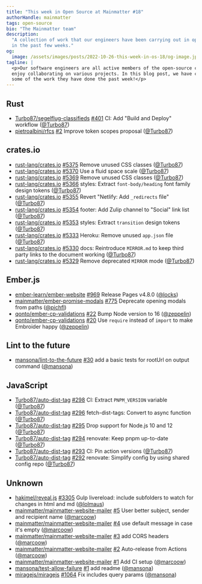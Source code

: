 ```yaml
---
title: "This week in Open Source at Mainmatter #18"
authorHandle: mainmatter
tags: open-source
bio: "The Mainmatter team"
description:
  "A collection of work that our engineers have been carrying out in open-source
  in the past few weeks."
og:
  image: /assets/images/posts/2022-10-26-this-week-in-os-18/og-image.jpg
tagline: |
  <p>Our software engineers are all active members of the open-source community and
  enjoy collaborating on various projects. In this blog post, we have collected
  some of the work they have done the past week!</p>
---
```


## Rust

- [Turbo87/segelflug-classifieds]
  [#401](https://github.com/Turbo87/segelflug-classifieds/pull/401) CI: Add
  "Build and Deploy" workflow ([@Turbo87])
- [pietroalbini/rfcs] [#2](https://github.com/pietroalbini/rfcs/pull/2) Improve
  token scopes proposal ([@Turbo87])

## crates.io

- [rust-lang/crates.io]
  [#5375](https://github.com/rust-lang/crates.io/pull/5375) Remove unused CSS
  classes ([@Turbo87])
- [rust-lang/crates.io]
  [#5370](https://github.com/rust-lang/crates.io/pull/5370) Use a fluid space
  scale ([@Turbo87])
- [rust-lang/crates.io]
  [#5369](https://github.com/rust-lang/crates.io/pull/5369) Remove unused CSS
  classes ([@Turbo87])
- [rust-lang/crates.io]
  [#5366](https://github.com/rust-lang/crates.io/pull/5366) styles: Extract
  `font-body/heading` font family design tokens ([@Turbo87])
- [rust-lang/crates.io]
  [#5355](https://github.com/rust-lang/crates.io/pull/5355) Revert "Netlify: Add
  `_redirects` file" ([@Turbo87])
- [rust-lang/crates.io]
  [#5354](https://github.com/rust-lang/crates.io/pull/5354) footer: Add Zulip
  channel to "Social" link list ([@Turbo87])
- [rust-lang/crates.io]
  [#5353](https://github.com/rust-lang/crates.io/pull/5353) styles: Extract
  `transition` design tokens ([@Turbo87])
- [rust-lang/crates.io]
  [#5333](https://github.com/rust-lang/crates.io/pull/5333) Heroku: Remove
  unused `app.json` file ([@Turbo87])
- [rust-lang/crates.io]
  [#5330](https://github.com/rust-lang/crates.io/pull/5330) docs: Reintroduce
  `MIRROR.md` to keep third party links to the document working ([@Turbo87])
- [rust-lang/crates.io]
  [#5329](https://github.com/rust-lang/crates.io/pull/5329) Remove deprecated
  `MIRROR` mode ([@Turbo87])

## Ember.js

- [ember-learn/ember-website]
  [#969](https://github.com/ember-learn/ember-website/pull/969) Release Pages
  v4.8.0 ([@locks])
- [mainmatter/ember-promise-modals]
  [#775](https://github.com/mainmatter/ember-promise-modals/pull/775) Deprecate
  opening modals from paths ([@pichfl])
- [qonto/ember-cp-validations]
  [#22](https://github.com/qonto/ember-cp-validations/pull/22) Bump Node version
  to 16 ([@zeppelin])
- [qonto/ember-cp-validations]
  [#20](https://github.com/qonto/ember-cp-validations/pull/20) Use `require`
  instead of `import` to make Embroider happy ([@zeppelin])

## Lint to the future

- [mansona/lint-to-the-future]
  [#30](https://github.com/mansona/lint-to-the-future/pull/30) add a basic tests
  for rootUrl on output command ([@mansona])

## JavaScript

- [Turbo87/auto-dist-tag]
  [#298](https://github.com/Turbo87/auto-dist-tag/pull/298) CI: Extract
  `PNPM_VERSION` variable ([@Turbo87])
- [Turbo87/auto-dist-tag]
  [#296](https://github.com/Turbo87/auto-dist-tag/pull/296) fetch-dist-tags:
  Convert to async function ([@Turbo87])
- [Turbo87/auto-dist-tag]
  [#295](https://github.com/Turbo87/auto-dist-tag/pull/295) Drop support for
  Node.js 10 and 12 ([@Turbo87])
- [Turbo87/auto-dist-tag]
  [#294](https://github.com/Turbo87/auto-dist-tag/pull/294) renovate: Keep pnpm
  up-to-date ([@Turbo87])
- [Turbo87/auto-dist-tag]
  [#293](https://github.com/Turbo87/auto-dist-tag/pull/293) CI: Pin action
  versions ([@Turbo87])
- [Turbo87/auto-dist-tag]
  [#292](https://github.com/Turbo87/auto-dist-tag/pull/292) renovate: Simplify
  config by using shared config repo ([@Turbo87])

## Unknown

- [hakimel/reveal.js] [#3305](https://github.com/hakimel/reveal.js/pull/3305)
  Gulp livereload: include subfolders to watch for changes in html and md
  ([@lolmaus])
- [mainmatter/mainmatter-website-mailer]
  [#5](https://github.com/mainmatter/mainmatter-website-mailer/pull/5) User
  better subject, sender and recipient name ([@marcoow])
- [mainmatter/mainmatter-website-mailer]
  [#4](https://github.com/mainmatter/mainmatter-website-mailer/pull/4) use
  default message in case it's empty ([@marcoow])
- [mainmatter/mainmatter-website-mailer]
  [#3](https://github.com/mainmatter/mainmatter-website-mailer/pull/3) add CORS
  headers ([@marcoow])
- [mainmatter/mainmatter-website-mailer]
  [#2](https://github.com/mainmatter/mainmatter-website-mailer/pull/2)
  Auto-release from Actions ([@marcoow])
- [mainmatter/mainmatter-website-mailer]
  [#1](https://github.com/mainmatter/mainmatter-website-mailer/pull/1) Add CI
  setup ([@marcoow])
- [mansona/test-allow-failure]
  [#1](https://github.com/mansona/test-allow-failure/pull/1) add readme
  ([@mansona])
- [miragejs/miragejs] [#1064](https://github.com/miragejs/miragejs/pull/1064)
  Fix includes query params ([@mansona])

[@turbo87]: https://github.com/Turbo87
[@locks]: https://github.com/locks
[@lolmaus]: https://github.com/lolmaus
[@mansona]: https://github.com/mansona
[@marcoow]: https://github.com/marcoow
[@pichfl]: https://github.com/pichfl
[@zeppelin]: https://github.com/zeppelin
[turbo87/auto-dist-tag]: https://github.com/Turbo87/auto-dist-tag
[turbo87/segelflug-classifieds]:
  https://github.com/Turbo87/segelflug-classifieds
[ember-learn/ember-website]: https://github.com/ember-learn/ember-website
[hakimel/reveal.js]: https://github.com/hakimel/reveal.js
[mainmatter/ember-promise-modals]:
  https://github.com/mainmatter/ember-promise-modals
[mainmatter/mainmatter-website-mailer]:
  https://github.com/mainmatter/mainmatter-website-mailer
[mansona/lint-to-the-future]: https://github.com/mansona/lint-to-the-future
[mansona/test-allow-failure]: https://github.com/mansona/test-allow-failure
[miragejs/miragejs]: https://github.com/miragejs/miragejs
[pietroalbini/rfcs]: https://github.com/pietroalbini/rfcs
[qonto/ember-cp-validations]: https://github.com/qonto/ember-cp-validations
[rust-lang/crates.io]: https://github.com/rust-lang/crates.io
